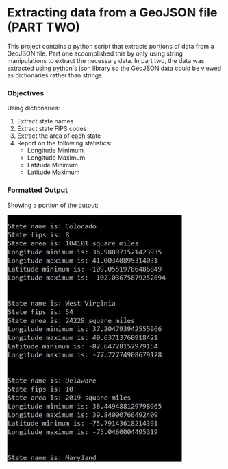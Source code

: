 # Extracting data from a GeoJSON file (PART TWO)
This project contains a python script that extracts portions of data from a GeoJSON file.  Part one accomplished this by only using string manipulations to extract the necessary data.  In part two, the data was extracted using python's json library so the GeoJSON data could be viewed as dictionaries rather than strings.



### Objectives
Using dictionaries:
1. Extract state names
2. Extract state FIPS codes
3. Extract the area of each state
4. Report on the following statistics:
    * Longitude Minimum
    * Longitude Maximum
    * Latitude Minimum
    * Latitude Maximum


### Formatted Output
Showing a portion of the output:

![](img/extracted_states_img_dict.JPG)
